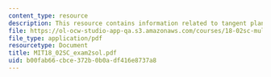 ```yaml
---
content_type: resource
description: This resource contains information related to tangent plane.
file: https://ol-ocw-studio-app-qa.s3.amazonaws.com/courses/18-02sc-multivariable-calculus-fall-2010/b00fab66cbce372b0b0adf416e8737a8_MIT18_02SC_exam2sol.pdf
file_type: application/pdf
resourcetype: Document
title: MIT18_02SC_exam2sol.pdf
uid: b00fab66-cbce-372b-0b0a-df416e8737a8
---
```

